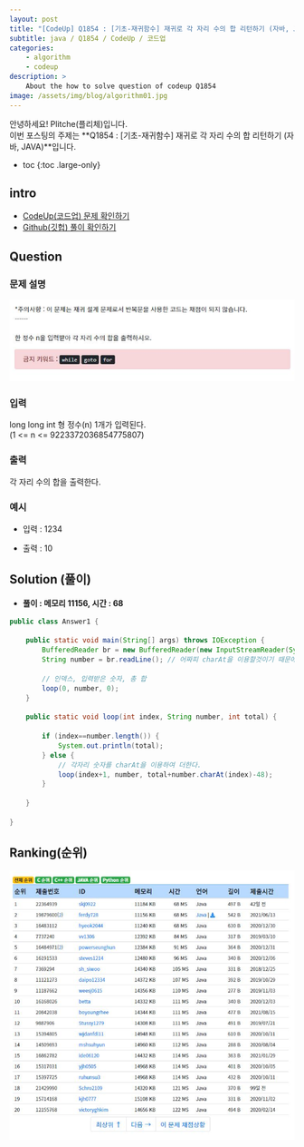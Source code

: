 ```yaml
---
layout: post
title: "[CodeUp] Q1854 : [기초-재귀함수] 재귀로 각 자리 수의 합 리턴하기 (자바, JAVA)"
subtitle: java / Q1854 / CodeUp / 코드업
categories:
    - algorithm
    - codeup
description: >
    About the how to solve question of codeup Q1854
image: /assets/img/blog/algorithm01.jpg
---
```


안녕하세요! Plitche(플리체)입니다.  
이번 포스팅의 주제는 **Q1854 : [기초-재귀함수] 재귀로 각 자리 수의 합 리턴하기 (자바, JAVA)**입니다.

* toc
{:toc .large-only}

## intro
* [CodeUp(코드업) 문제 확인하기](https://codeup.kr/problem.php?id=1854)  
* [Github(깃헙) 풀이 확인하기](https://github.com/plitche/CodeUp_Solution/tree/master/Q1801~Q1900/Q1854)  

## Question
### 문제 설명
![](/assets/post/codeup/Q1800~Q1899/20211223_02/01.JPG)  

### 입력
long long int 형 정수(n) 1개가 입력된다.  
(1 <= n <= 9223372036854775807)  

### 출력
각 자리 수의 합을 출력한다.  
  
### 예시
* 입력 : 1234  
  
* 출력 : 10  
  
## Solution (풀이)
* **풀이 : 메모리 11156, 시간 : 68**  

```java
public class Answer1 {
	
	public static void main(String[] args) throws IOException {
        BufferedReader br = new BufferedReader(new InputStreamReader(System.in));
        String number = br.readLine(); // 어짜피 charAt을 이용할것이기 때문에 문자열로 받는다.
        
        // 인덱스, 입력받은 숫자, 총 합
        loop(0, number, 0);
	}
	
	public static void loop(int index, String number, int total) {
		
		if (index==number.length()) {
			System.out.println(total);
		} else {
			// 각자리 숫자를 charAt을 이용하여 더한다.
			loop(index+1, number, total+number.charAt(index)-48);
		}
		
	}
    	 
}

```  

## Ranking(순위)
![](/assets/post/codeup/Q1800~Q1899/20211223_02/03.JPG)  